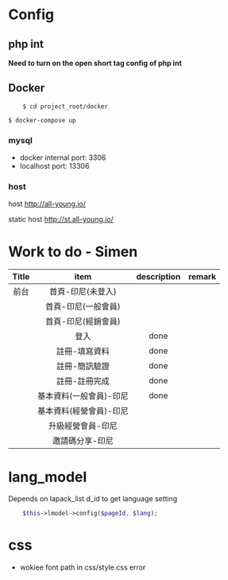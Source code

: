 # Config

## php int

**Need to turn on the open short tag config of php int**

## Docker

```
    $ cd project_root/docker
```

```
$ docker-compose up
```

### mysql

- docker internal port: 3306
- localhost port: 13306

### host

host http://all-young.io/

static host http://st.all-young.io/


# Work to do - Simen

| Title |          item           | description | remark |
| :---: | :---------------------: | :---------: | :----: |
| 前台  |    首頁-印尼(未登入)    |   &nbsp;    | &nbsp; |
|       |   首頁-印尼(一般會員)   |   &nbsp;    | &nbsp; |
|       |   首頁-印尼(經銷會員)   |   &nbsp;    | &nbsp; |
|       |          登入           |    done     | &nbsp; |
|       |      註冊-填寫資料      |    done     | &nbsp; |
|       |      註冊-簡訊驗證      |    done     | &nbsp; |
|       |      註冊-註冊完成      |    done     | &nbsp; |
|       | 基本資料(一般會員)-印尼 |    done     | &nbsp; |
|       | 基本資料(經營會員)-印尼 |   &nbsp;    | &nbsp; |
|       |    升級經營會員-印尼    |   &nbsp;    | &nbsp; |
|       |     邀請碼分享-印尼     |   &nbsp;    | &nbsp; |

# lang_model

Depends on lapack_list d_id to get language setting

```php
    $this->lmodel->config($pageId, $lang); 
```

# css 

- wokiee font path in css/style.css error

